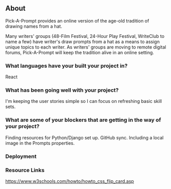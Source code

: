 

## About

Pick-A-Prompt provides an online version of the age-old tradition of drawing names from a hat. 

Many writers' groups (48-Film Festival, 24-Hour Play Festival, WriteClub to name a few) have writer's draw prompts from a hat as a means to assign unique topics to each writer. As writers' groups are moving to remote digital forums, Pick-A-Prompt will keep the tradition alive in an online setting.

### What languages have your built your project in?
React

### What has been going well with your project?
I'm keeping the user stories simple so I can focus on refreshing basic skill sets.

### What are some of your blockers that are getting in the way of your project?
Finding resources for Python/Django set up. 
GitHub sync. 
Including a local image in the Prompts properties.

### Deployment


### Resource Links

https://www.w3schools.com/howto/howto_css_flip_card.asp
